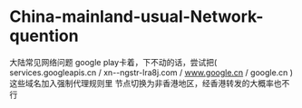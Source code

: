 # China-mainland-usual-Network-quention
大陆常见网络问题
google play卡着，下不动的话，尝试把( services.googleapis.cn / xn--ngstr-lra8j.com / www.google.cn / google.cn )这些域名加入强制代理规则里
节点切换为非香港地区，经香港转发的大概率也不行
